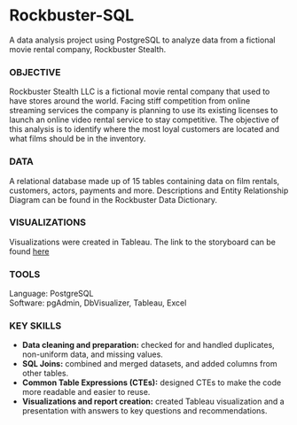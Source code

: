 # Rockbuster-SQL
A data analysis project using PostgreSQL to analyze data from a fictional movie rental company, Rockbuster Stealth.

### OBJECTIVE
Rockbuster Stealth LLC is a fictional movie rental company that used to have stores around the world. Facing stiff competition from online streaming services the company is planning to use its existing licenses to launch an online video rental service to stay competitive. The objective of this analysis is to identify where the most loyal customers are located and what films should be in the inventory.

### DATA
A relational database made up of 15 tables containing data on film rentals, customers, actors, payments and more. Descriptions and Entity Relationship Diagram can be found in the Rockbuster Data Dictionary.

### VISUALIZATIONS
Visualizations were created in Tableau. The link to the storyboard can be found [here](https://public.tableau.com/views/Task3_10_PresentingSQLResults_CM/TopCountries?:language=en-US&:display_count=n&:origin=viz_share_link)

### TOOLS
Language: PostgreSQL<br />
Software: pgAdmin, DbVisualizer, Tableau, Excel

### KEY SKILLS

- **Data cleaning and preparation:** checked for and handled duplicates, non-uniform data, and missing values.
- **SQL Joins:**  combined and merged datasets, and added columns from other tables.
- **Common Table Expressions (CTEs):** designed CTEs to make the code more readable and easier to reuse.
- **Visualizations and report creation:** created Tableau visualization and a presentation with answers to key questions and recommendations.

